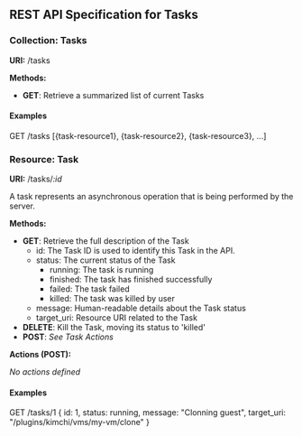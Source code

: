 ## REST API Specification for Tasks

### Collection: Tasks

**URI:** /tasks

**Methods:**

* **GET**: Retrieve a summarized list of current Tasks

#### Examples
GET /tasks
[{task-resource1}, {task-resource2}, {task-resource3}, ...]

### Resource: Task

**URI:** /tasks/*:id*

A task represents an asynchronous operation that is being performed by the
server.

**Methods:**

* **GET**: Retrieve the full description of the Task
    * id: The Task ID is used to identify this Task in the API.
    * status: The current status of the Task
        * running: The task is running
        * finished: The task has finished successfully
        * failed: The task failed
        * killed: The task was killed by user
    * message: Human-readable details about the Task status
    * target_uri: Resource URI related to the Task
* **DELETE**: Kill the Task, moving its status to 'killed'
* **POST**: *See Task Actions*

**Actions (POST):**

*No actions defined*

#### Examples
GET /tasks/1
{
 id: 1,
 status: running,
 message: "Clonning guest",
 target_uri: "/plugins/kimchi/vms/my-vm/clone"
}
